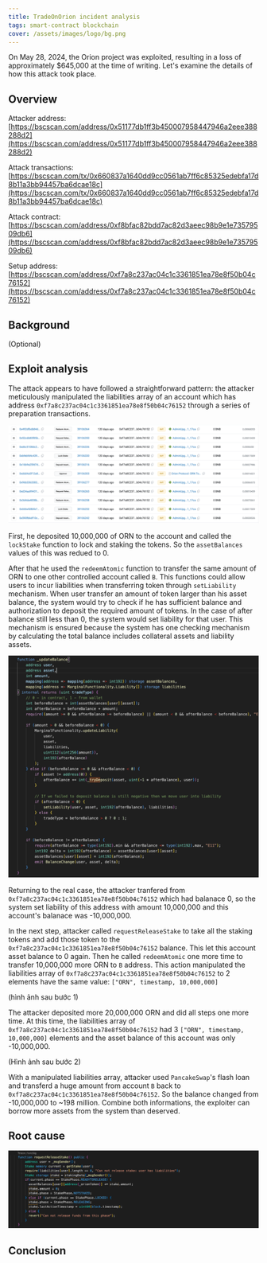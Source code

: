 ```yaml
---
title: TradeOnOrion incident analysis
tags: smart-contract blockchain
cover: /assets/images/logo/bg.png
---
```


On May 28, 2024, the Orion project was exploited, resulting in a loss of approximately $645,000 at the time of writing. Let's examine the details of how this attack took place.

## Overview

Attacker address: [https://bscscan.com/address/0x51177db1ff3b450007958447946a2eee388288d2](https://bscscan.com/address/0x51177db1ff3b450007958447946a2eee388288d2)

Attack transactions: [https://bscscan.com/tx/0x660837a1640dd9cc0561ab7ff6c85325edebfa17d8b11a3bb94457ba6dcae18c](https://bscscan.com/tx/0x660837a1640dd9cc0561ab7ff6c85325edebfa17d8b11a3bb94457ba6dcae18c)

Attack contract: [https://bscscan.com/address/0xf8bfac82bdd7ac82d3aeec98b9e1e73579509db6](https://bscscan.com/address/0xf8bfac82bdd7ac82d3aeec98b9e1e73579509db6)

Setup address: [https://bscscan.com/address/0xf7a8c237ac04c1c3361851ea78e8f50b04c76152](https://bscscan.com/address/0xf7a8c237ac04c1c3361851ea78e8f50b04c76152)

## Background

(Optional)

## Exploit analysis

The attack appears to have followed a straightforward pattern: the attacker meticulously manipulated the liabilities array of an account which has address `0xf7a8c237ac04c1c3361851ea78e8f50b04c76152` through a series of preparation transactions. 

![Pretransaction setup](/assets/images/hacking/tradeonorion/pretx.png)

First, he deposited 10,000,000 of ORN to the account and called the `lockStake` function to lock and staking the tokens. So the `assetBalances` values of this was redued to 0.

After that he used the `redeemAtomic` function to transfer the same amount of ORN to one other controlled account called `B`. This functions could allow users to incur liabilities when transferring token through `setLiability` mechanism. When user transfer an amount of token larger than his asset balance, the system would try to check if he has sufficient balance and authorization to deposit the required amount of tokens. In the case of after balance still less than 0, the system would set liability for that user. This mechanism is ensured because the system has one checking mechanism by calculating the total balance includes collateral assets and liability assets.

![_Updatebalance mechanism to transfer token in redeemAtomic function](/assets/images/hacking/tradeonorion/updatebalance.png)

Returning to the real case, the attacker tranfered from `0xf7a8c237ac04c1c3361851ea78e8f50b04c76152` which had balanace 0, so the system set liability of this address with amount 10,000,000 and this account's balanace was -10,000,000.

In the next step, attacker called `requestReleaseStake` to take all the staking tokens and add those token to the `0xf7a8c237ac04c1c3361851ea78e8f50b04c76152` balance. This let this account asset balance to 0 again. Then he called `redeemAtomic` one more time to transfer 10,000,000 more ORN to `B` address. This action manipulated the liabilities array of `0xf7a8c237ac04c1c3361851ea78e8f50b04c76152` to 2 elements have the same value: `["ORN", timestamp, 10,000,000]`

(hình ảnh sau bước 1)

The attacker deposited more 20,000,000 ORN and did all steps one more time. At this time, the liabilities array of `0xf7a8c237ac04c1c3361851ea78e8f50b04c76152` had 3 `["ORN", timestamp, 10,000,000]` elements and the asset balance of this account was only -10,000,000.

(Hình ảnh sau bước 2)

With a manipulated liabilities array, attacker used `PancakeSwap`'s flash loan and transferd a huge amount from account `B` back to `0xf7a8c237ac04c1c3361851ea78e8f50b04c76152`. So the balance changed from -10,000,000 to ~198 million. Combine both informations, the exploiter can borrow more assets from the system than deserved. 

## Root cause

![Root cause](/assets/images/hacking/tradeonorion/requestreleasestake.png)


## Conclusion



